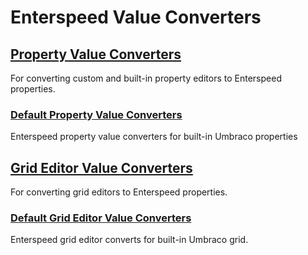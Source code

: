 # Enterspeed Value Converters

## [Property Value Converters](./property-value-converters/README.md)

For converting custom and built-in property editors to Enterspeed properties.

### [Default Property Value Converters](./property-value-converters/defaults/README.md)

Enterspeed property value converters for built-in Umbraco properties

## [Grid Editor Value Converters](./grid-editor-value-converters/README.md)

For converting grid editors to Enterspeed properties.

### [Default Grid Editor Value Converters](./grid-editor-value-converters/defaults/README.md)

Enterspeed grid editor converts for built-in Umbraco grid.
